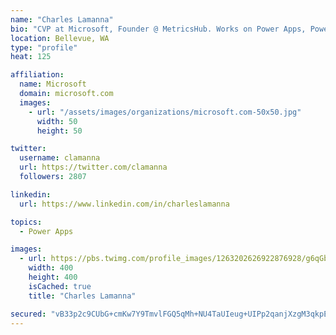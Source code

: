 ```yaml
---
name: "Charles Lamanna"
bio: "CVP at Microsoft, Founder @ MetricsHub. Works on Power Apps, Power Automate, Power Virtual Agent, Common Data Service and Dynamics 365."
location: Bellevue, WA
type: "profile"
heat: 125

affiliation:
  name: Microsoft
  domain: microsoft.com
  images:
    - url: "/assets/images/organizations/microsoft.com-50x50.jpg"
      width: 50
      height: 50

twitter:
  username: clamanna
  url: https://twitter.com/clamanna
  followers: 2807

linkedin:
  url: https://www.linkedin.com/in/charleslamanna

topics:
  - Power Apps

images:
  - url: https://pbs.twimg.com/profile_images/1263202626922876928/g6qGbHZ-_400x400.jpg
    width: 400
    height: 400
    isCached: true
    title: "Charles Lamanna"

secured: "vB33p2c9CUbG+cmKw7Y9TmvlFGQ5qMh+NU4TaUIeug+UIPp2qanjXzgM3qkpE3NSED8ioVz6hCTd9hw7jOh63A5mZrgmkiEuP8EJpTzMfGQbpVN7TD4hjBe467BPNEJUerGMa4M2rqGadeyTbIN8XniAp3kAcWBLRCkBWnsJ9kYM0qcIbuCGE6ID6xcmRKrpUCr4XhsbVdzVIrgNap6mzlKt9JxA6Old8mWSmunvkKSzRsWzn7k3siXsOX/+14TrEiWmRmEcEGcCLNA0HPF0dhC5B4DnSlLbwSdwByWozUAliaU2tb2KXTtWgN8qKnKZrJrdPit7ANhm3AXMQCLprFbPl7m5he5+npRRPvIbrjrqWstuxbCAYjt9R8P4qzQYGzdBhszuTWbGoFoC8z1eC6uOJsHeNMoYh0IwTEfOUyQ=;XZNJ0Bn7vHvn8heves/bfQ=="
---
```


